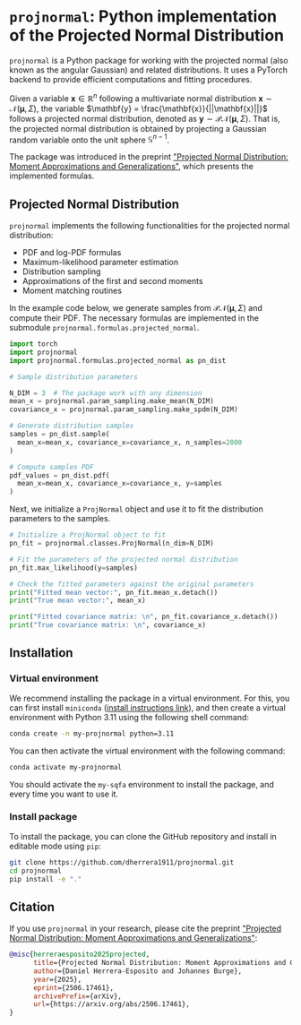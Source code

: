 # `projnormal`: Python implementation of the Projected Normal Distribution

`projnormal` is a Python package for working with the
projected normal (also known as the angular Gaussian)
and related distributions. It uses a PyTorch backend
to provide efficient computations and fitting procedures.

Given a variable $\mathbf{x} \in \mathbb{R}^n$ following
a multivariate normal distribution
$\mathbf{x} \sim \mathcal{N}(\boldsymbol{\mu}, \Sigma)$,
the variable $\mathbf{y} = \frac{\mathbf{x}}{||\mathbf{x}||}$
follows a projected normal distribution, denoted
as $\mathbf{y} \sim \mathcal{PN}(\boldsymbol{\mu}, \Sigma)$.
That is, the projected normal distribution is obtained
by projecting a Gaussian random variable
onto the unit sphere $\mathbb{S}^{n-1}$.

The package was introduced in the preprint
["Projected Normal Distribution: Moment Approximations and Generalizations"](https://arxiv.org/abs/2506.17461),
which presents the implemented formulas.


## Projected Normal Distribution

`projnormal` implements the following functionalities for
the projected normal distribution:
* PDF and log-PDF formulas
* Maximum-likelihood parameter estimation
* Distribution sampling
* Approximations of the first and second moments
* Moment matching routines

In the example code below, we generate samples from
$\mathcal{PN}(\boldsymbol{\mu}, \Sigma)$ and compute their
PDF. The necessary formulas are implemented in the
submodule `projnormal.formulas.projected_normal`.

```python
import torch
import projnormal
import projnormal.formulas.projected_normal as pn_dist

# Sample distribution parameters

N_DIM = 3  # The package work with any dimension
mean_x = projnormal.param_sampling.make_mean(N_DIM)
covariance_x = projnormal.param_sampling.make_spdm(N_DIM)

# Generate distribution samples
samples = pn_dist.sample(
  mean_x=mean_x, covariance_x=covariance_x, n_samples=2000
)

# Compute samples PDF
pdf_values = pn_dist.pdf(
  mean_x=mean_x, covariance_x=covariance_x, y=samples
)
```

Next, we initialize a `ProjNormal` object and use it
to fit the distribution parameters to the samples.

```python
# Initialize a ProjNormal object to fit
pn_fit = projnormal.classes.ProjNormal(n_dim=N_DIM)

# Fit the parameters of the projected normal distribution
pn_fit.max_likelihood(y=samples)

# Check the fitted parameters against the original parameters
print("Fitted mean vector:", pn_fit.mean_x.detach()) 
print("True mean vector:", mean_x)

print("Fitted covariance matrix: \n", pn_fit.covariance_x.detach())
print("True covariance matrix: \n", covariance_x)
```
    
## Installation

### Virtual environment

We recommend installing the package in a virtual environment. For this,
you can first install `miniconda` 
([install instructions link](https://docs.anaconda.com/miniconda/install/#quick-command-line-install)),
and then create a virtual environment with Python 3.11 using the following
shell command:

```bash
conda create -n my-projnormal python=3.11
```

You can then activate the virtual environment with the following command:

```bash
conda activate my-projnormal
```

You should activate the `my-sqfa` environment to install the package, and every
time you want to use it.


### Install package

To install the package, you can clone the GitHub
repository and install in editable mode using `pip`:

```bash
git clone https://github.com/dherrera1911/projnormal.git
cd projnormal
pip install -e "."
```

## Citation

If you use `projnormal` in your research, please cite the
preprint ["Projected Normal Distribution: Moment Approximations and Generalizations"](https://arxiv.org/abs/2506.17461):

```bibtex
@misc{herreraesposito2025projected,
      title={Projected Normal Distribution: Moment Approximations and Generalizations},
      author={Daniel Herrera-Esposito and Johannes Burge},
      year={2025},
      eprint={2506.17461},
      archivePrefix={arXiv},
      url={https://arxiv.org/abs/2506.17461}, 
}
```

